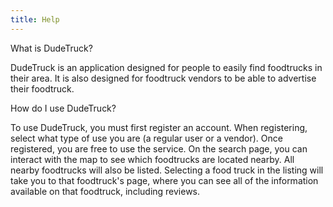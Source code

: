 ```yaml
---
title: Help
---
```


What is DudeTruck?

DudeTruck is an application designed for people to easily find foodtrucks in their area.
It is also designed for foodtruck vendors to be able to advertise their foodtruck.

How do I use DudeTruck?

To use DudeTruck, you must first register an account.  When registering,
select what type of use you are (a regular user or a vendor).  Once registered,
you are free to use the service.  On the search page, you can interact with the map
to see which foodtrucks are located nearby.  All nearby foodtrucks will also be listed.
Selecting a food truck in the listing will take you to that foodtruck's page,
where you can see all of the information available on that foodtruck, including reviews.
